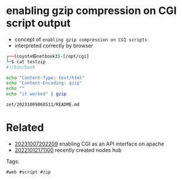 # enabling gzip compression on CGI script output

- concept of `enabling gzip compression on CGI scripts`
- interpreted correctly by browser

```bash
┌──(coyote㉿netbook3)-[/opt/cgi]
└─$ cat testzip
#!/bin/bash

echo "Content-Type: text/html"
echo "Content-Encoding: gzip"
echo ""
echo "it worked" | gzip
```

` zet/20231009060511/README.md `

# Related

- [20231007202209](/zet/20231007202209/README.md) enabling CGI as an API interface on apache
- [20221012171100](/zet/20221012171100/README.md) recently created nodes hub

Tags:

    #web #script #zip
